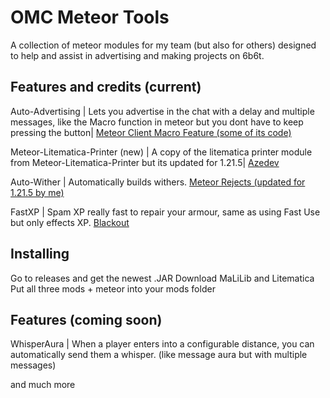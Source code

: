# OMC Meteor Tools
A collection of meteor modules for my team (but also for others) designed to help and assist in advertising and making projects on 6b6t.

## Features and credits (current)
Auto-Advertising | Lets you advertise in the chat with a delay and multiple messages, like the Macro function in meteor but you dont have to keep pressing the button| [Meteor Client Macro Feature (some of its code)](https://github.com/MeteorDevelopment/meteor-client/blob/master/src/main/java/meteordevelopment/meteorclient/systems/macros/Macro.java)

Meteor-Litematica-Printer (new) | A copy of the litematica printer module from Meteor-Litematica-Printer but its updated for 1.21.5| [Azedev](https://github.com/azedeveloper/meteor-litematica-printer/tree/main)

Auto-Wither | Automatically builds withers. [Meteor Rejects (updated for 1.21.5 by me)](https://github.com/AntiCope/meteor-rejects)

FastXP | Spam XP really fast to repair your armour, same as using Fast Use but only effects XP. [Blackout](https://github.com/KassuK1/BlackOut)

## Installing
Go to releases and get the newest .JAR
Download MaLiLib and Litematica
Put all three mods + meteor into your mods folder

## Features (coming soon)

WhisperAura | When a player enters into a configurable distance, you can automatically send them a whisper. (like message aura but with multiple messages)

and much more




